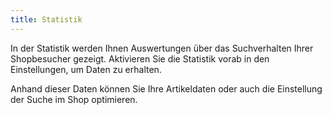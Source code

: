 ```yaml
---
title: Statistik
---
```


In der Statistik werden Ihnen Auswertungen über das Suchverhalten Ihrer Shopbesucher gezeigt. Aktivieren Sie die Statistik vorab in den Einstellungen, um Daten zu erhalten.

Anhand dieser Daten können Sie Ihre Artikeldaten oder auch die Einstellung der Suche im Shop optimieren.
